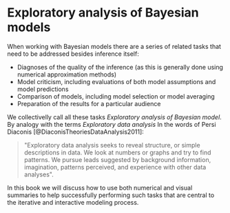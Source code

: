 # Exploratory analysis of Bayesian models

When working with Bayesian models there are a series of related tasks that need to be addressed besides inference itself:

- Diagnoses of the quality of the inference (as this is generally done using numerical approximation methods)
- Model criticism, including evaluations of both model assumptions and model predictions
- Comparison of models, including model selection or model averaging
- Preparation of the results for a particular audience

We collectivelly call all these tasks *Exploratory analysis of Bayesian model*. By analogy with the terms *Exploratory data analysis* In the words of Persi Diaconis [@DiaconisTheoriesDataAnalysis2011]:

> "Exploratory data analysis seeks to reveal structure, or simple descriptions in data. We look at numbers or graphs and try to find patterns. We pursue leads suggested by background information, imagination, patterns perceived, and experience with other data analyses".

In this book we will discuss how to use both numerical and visual summaries to help successfully performing such tasks that are central to the iterative and interactive modeling process.
